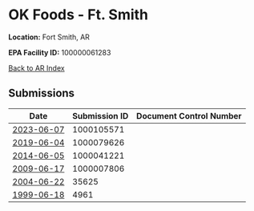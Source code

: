 # OK Foods - Ft. Smith

**Location:** Fort Smith, AR

**EPA Facility ID:** 100000061283

[Back to AR Index](../../index.md)

## Submissions

| Date | Submission ID | Document Control Number |
|------|--------------|-------------------------|
| [2023-06-07](submissions/1000105571.md) | 1000105571 |  |
| [2019-06-04](submissions/1000079626.md) | 1000079626 |  |
| [2014-06-05](submissions/1000041221.md) | 1000041221 |  |
| [2009-06-17](submissions/1000007806.md) | 1000007806 |  |
| [2004-06-22](submissions/35625.md) | 35625 |  |
| [1999-06-18](submissions/4961.md) | 4961 |  |
